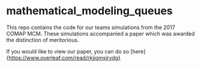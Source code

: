 # mathematical_modeling_queues
This repo contains the code for our teams simulations from the 2017 COMAP MCM. These simulations accompanied a paper which was awarded the distinction of meritorious.

If you would like to view our paper, you can do so [here]{https://www.overleaf.com/read/rkjjqmsjrydg}

